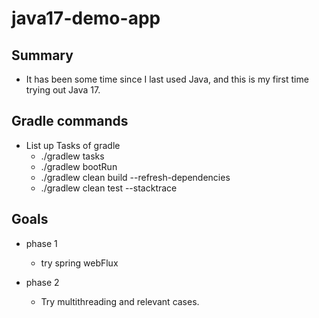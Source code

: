 # java17-demo-app

## Summary

- It has been some time since I last used Java, and this is my first time trying out Java 17.

## Gradle commands

- List up Tasks of gradle
    - ./gradlew tasks
    - ./gradlew bootRun
    - ./gradlew clean build --refresh-dependencies
    - ./gradlew clean test --stacktrace

## Goals

- phase 1
    - try spring webFlux

- phase 2
    - Try multithreading and relevant cases.

